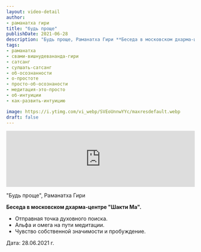 ```yaml
---
layout: video-detail
author:
- раманатха гири
title: "будь проще"
publishDate: 2021-06-28
description: "Будь проще, Раманатха Гири **Беседа в московском дхарма-центре Шакти Ма.**  * Отправная точка духовного поиска. * Альфа и омега на пути медитации. * Чувство собственной значимости и пробуждение.   Дата  28.06.2021 г."
tags: 
- раманатха
- свами-вишнудевананда-гири
- сатсанг
- сулшать-сатсанг
- об-осознанности
- о-простоте
- просто-об-осознаности
- медитация-это-просто
- об-интуиции
- как-развить-интуицию

image: https://i.ytimg.com/vi_webp/SVEoUnnwYYc/maxresdefault.webp
draft: false
---
```


<iframe width="100%" src="https://www.youtube.com/embed/SVEoUnnwYYc" frameborder="0" allowfullscreen=""></iframe> 

 "Будь проще", Раманатха Гири

**Беседа в московском дхарма-центре "Шакти Ма".** 

* Отправная точка духовного поиска.
* Альфа и омега на пути медитации.
* Чувство собственной значимости и пробуждение.

  
 Дата: 28.06.2021 г.

  

 